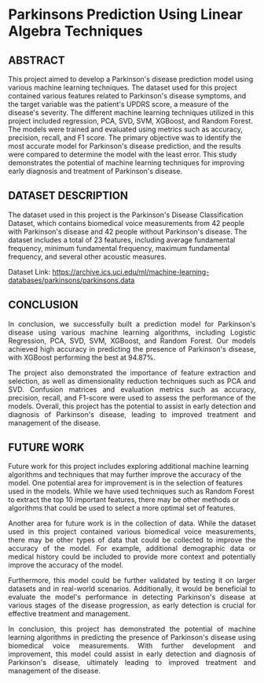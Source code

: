 # Parkinsons Prediction Using Linear Algebra Techniques


## ABSTRACT

This project aimed to develop a Parkinson's disease prediction model using various machine learning techniques. The dataset used for this project contained various features related to Parkinson's disease symptoms, and the target variable was the patient's UPDRS score, a measure of the disease's severity. The different machine learning techniques utilized in this project included regression, PCA, SVD, SVM, XGBoost, and Random Forest. The models were trained and evaluated using metrics such as accuracy, precision, recall, and F1 score. The primary objective was to identify the most accurate model for Parkinson's disease prediction, and the results were compared to determine the model with the least error. This study demonstrates the potential of machine learning techniques for improving early diagnosis and treatment of Parkinson's disease.

## DATASET DESCRIPTION 

The dataset used in this project is the Parkinson's Disease Classification Dataset, which contains biomedical voice measurements from 42 people with Parkinson's disease and 42 people without Parkinson's disease. The dataset includes a total of 23 features, including average fundamental frequency, minimum fundamental frequency, maximum fundamental frequency, and several other acoustic measures.

Dataset Link: https://archive.ics.uci.edu/ml/machine-learning-databases/parkinsons/parkinsons.data

## CONCLUSION 

<p align = "justify">In conclusion, we successfully built a prediction model for Parkinson's disease using various machine learning algorithms, including Logistic Regression, PCA, SVD, SVM, XGBoost, and Random Forest. Our models achieved high accuracy in predicting the presence of Parkinson's disease, with XGBoost performing the best at 94.87%.

<p align = "justify">The project also demonstrated the importance of feature extraction and selection, as well as dimensionality reduction techniques such as PCA and SVD. Confusion matrices and evaluation metrics such as accuracy, precision, recall, and F1-score were used to assess the performance of the models. Overall, this project has the potential to assist in early detection and diagnosis of Parkinson's disease, leading to improved treatment and management of the disease.


## FUTURE WORK

Future work for this project includes exploring additional machine learning algorithms and techniques that may further improve the accuracy of the model. One potential area for improvement is in the selection of features used in the models. While we have used techniques such as Random Forest to extract the top 10 important features, there may be other methods or algorithms that could be used to select a more optimal set of features.

<p align = "justify"> Another area for future work is in the collection of data. While the dataset used in this project contained various biomedical voice measurements, there may be other types of data that could be collected to improve the accuracy of the model. For example, additional demographic data or medical history could be included to provide more context and potentially improve the accuracy of the model.

<p align = "justify"> Furthermore, this model could be further validated by testing it on larger datasets and in real-world scenarios. Additionally, it would be beneficial to evaluate the model's performance in detecting Parkinson's disease at various stages of the disease progression, as early detection is crucial for effective treatment and management.

<p align = "justify"> In conclusion, this project has demonstrated the potential of machine learning algorithms in predicting the presence of Parkinson's disease using biomedical voice measurements. With further development and improvement, this model could assist in early detection and diagnosis of Parkinson's disease, ultimately leading to improved treatment and management of the disease.